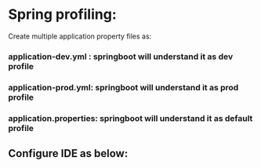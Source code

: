 # Spring profiling:
Create multiple application property files as:

### application-dev.yml : springboot will understand it as dev profile
### application-prod.yml: springboot will understand it as prod profile
### application.properties: springboot will understand it as default profile

## Configure IDE as below:
